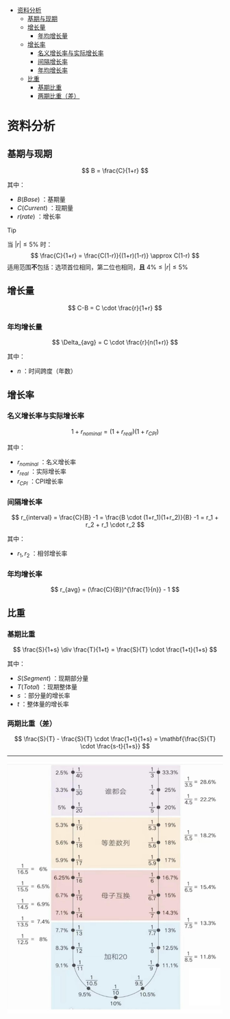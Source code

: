 + [资料分析](#资料分析)
  + [基期与现期](#基期与现期)
  + [增长量](#增长量)
    + [年均增长量](#年均增长量)
  + [增长率](#增长率)
    + [名义增长率与实际增长率](#名义增长率与实际增长率)
    + [间隔增长率](#间隔增长率)
    + [年均增长率](#年均增长率)
  + [比重](#比重)
    + [基期比重](#基期比重)
    + [两期比重（差）](#两期比重差)

# 资料分析

## 基期与现期

$$
B = \frac{C}{1+r}
$$

其中：

+ $B(Base)$ ：基期量
+ $C(Current)$ ：现期量
+ $r(rate)$ ：增长率

> [!TIP]
> 当 $|r| \leq 5\%$ 时：
> $$
> \frac{C}{1+r} = \frac{C(1-r)}{(1+r)(1-r)} \approx C(1-r)
> $$
> 适用范围**不**包括：选项首位相同，第二位也相同，**且** $4\% \leq |r| \leq 5\%$

## 增长量

$$
C-B = C \cdot \frac{r}{1+r}
$$

### 年均增长量

$$
\Delta_{avg} = C \cdot \frac{r}{n(1+r)}
$$

其中：

+ $n$ ：时间跨度（年数）

## 增长率

### 名义增长率与实际增长率

$$
1 + r_{nominal} = (1 + r_{real})(1 + r_{CPI})
$$

其中：

+ $r_{nominal}$ ：名义增长率
+ $r_{real}$ ：实际增长率
+ $r_{CPI}$ ：CPI增长率 

### 间隔增长率

$$
r_{interval} = \frac{C}{B} -1 = \frac{B \cdot (1+r_1)(1+r_2)}{B} -1 = r_1 + r_2 + r_1 \cdot r_2
$$

其中：

+ $r_1, r_2$ ：相邻增长率

### 年均增长率

$$
r_{avg} = (\frac{C}{B})^{\frac{1}{n}} - 1
$$

## 比重

### 基期比重

$$
\frac{S}{1+s} \div \frac{T}{1+t} = \frac{S}{T} \cdot \frac{1+t}{1+s}
$$

其中：

+ $S(Segment)$ ：现期部分量
+ $T(Total)$ ：现期整体量
+ $s$ ：部分量的增长率
+ $t$ ：整体量的增长率

### 两期比重（差）

$$
\frac{S}{T} - \frac{S}{T} \cdot \frac{1+t}{1+s} = \mathbf{\frac{S}{T} \cdot \frac{s-t}{1+s}}
$$

---

![百化分](images/percent2frac.png)